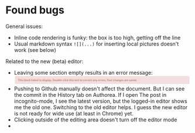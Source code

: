 # Found bugs

General issues:

- Inline code rendering is funky: the box is too high, getting off the line
- Usual markdown syntax `![](...)` for inserting local pictures doesn't work (see below)

Related to the new (beta) editor:

- Leaving some section empty results in an error message: ![](figures/empty-paragraph-bug.png)
- Pushing to Github manually doesn't affect the document. But I can see the commit in the History tab on Authorea. If I open The post in incognito-mode, I see the latest version, but the logged-in editor shows me the old one. Switching to the old editor helps. I guess the new editor is not ready for wide use (at least in Chrome) yet.
- Clicking outside of the editing area doesn't turn off the editor mode
-

